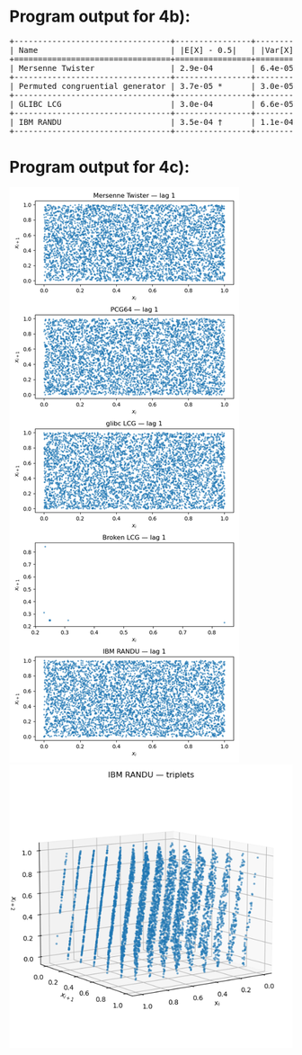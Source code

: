 # Program output for 4b):

<pre>
+---------------------------------+----------------+-----------------------------+------------------------------------------+---------------------------------------+
| Name                            | |E[X] - 0.5|   | |Var[X] - 1.0 / sqrt(12)|   | |P[X_i >= 0.5 | X_{i-1} <= 0.5] - 0.5|   | Empty Bins Fraction Where Exp. is 0   |
+=================================+================+=============================+==========================================+=======================================+
| Mersenne Twister                | 2.9e-04        | 6.4e-05                     | 5.5e-04                                  | 1.1e-05 †                             |
+---------------------------------+----------------+-----------------------------+------------------------------------------+---------------------------------------+
| Permuted congruential generator | 3.7e-05 *      | 3.0e-05 *                   | 5.9e-04                                  | 1.1e-05 †                             |
+---------------------------------+----------------+-----------------------------+------------------------------------------+---------------------------------------+
| GLIBC LCG                       | 3.0e-04        | 6.6e-05                     | 1.0e-03 †                                | 0.0e+00 *                             |
+---------------------------------+----------------+-----------------------------+------------------------------------------+---------------------------------------+
| IBM RANDU                       | 3.5e-04 †      | 1.1e-04 †                   | 2.7e-04 *                                | 1.1e-05 †                             |
+---------------------------------+----------------+-----------------------------+------------------------------------------+---------------------------------------+
</pre>

# Program output for 4c):
![2d-plots](sheet1_4c_2dplot.png "2d-plots")
![3d-plot](sheet1_4c_3dplot.png "3d-plot of IBM RANDU")